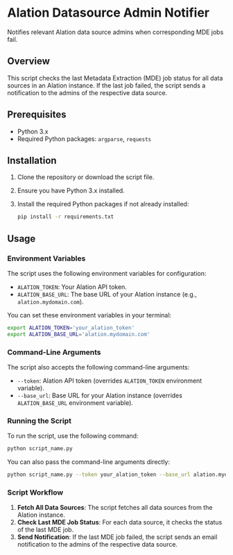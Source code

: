 # Alation Datasource Admin Notifier
Notifies relevant Alation data source admins when corresponding MDE jobs fail.
## Overview

This script checks the last Metadata Extraction (MDE) job status for all data sources in an Alation instance. If the last job failed, the script sends a notification to the admins of the respective data source.

## Prerequisites

- Python 3.x
- Required Python packages: `argparse`, `requests`

## Installation

1. Clone the repository or download the script file.
2. Ensure you have Python 3.x installed.
3. Install the required Python packages if not already installed:

    ```sh
    pip install -r requirements.txt
    ```

## Usage

### Environment Variables

The script uses the following environment variables for configuration:

- `ALATION_TOKEN`: Your Alation API token.
- `ALATION_BASE_URL`: The base URL of your Alation instance (e.g., `alation.mydomain.com`).

You can set these environment variables in your terminal:

```sh
export ALATION_TOKEN='your_alation_token'
export ALATION_BASE_URL='alation.mydomain.com'
```

### Command-Line Arguments

The script also accepts the following command-line arguments:

- `--token`: Alation API token (overrides `ALATION_TOKEN` environment variable).
- `--base_url`: Base URL for your Alation instance (overrides `ALATION_BASE_URL` environment variable).

### Running the Script

To run the script, use the following command:

```sh
python script_name.py
```

You can also pass the command-line arguments directly:

```sh
python script_name.py --token your_alation_token --base_url alation.mydomain.com
```

### Script Workflow
1. **Fetch All Data Sources**: The script fetches all data sources from the Alation instance.
2. **Check Last MDE Job Status**: For each data source, it checks the status of the last MDE job.
3. **Send Notification**: If the last MDE job failed, the script sends an email notification to the admins of the respective data source.